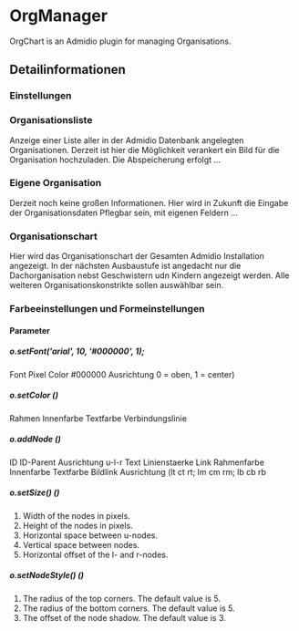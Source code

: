 
# OrgManager
OrgChart is an Admidio plugin for managing Organisations.

## Detailinformationen
### Einstellungen

### Organisationsliste

Anzeige einer Liste aller in der Admidio Datenbank angelegten Organisationen. Derzeit ist hier die Möglichkeit verankert ein Bild für die Organisation hochzuladen. Die Abspeicherung erfolgt ...

### Eigene Organisation

Derzeit noch keine großen Informationen. Hier wird in Zukunft die Eingabe der Organisationsdaten Pflegbar sein, mit eigenen Feldern ...

### Organisationschart

Hier wird das Organisationschart der Gesamten Admidio Installation angezeigt. In der nächsten Ausbaustufe ist angedacht nur die Dachorganisation nebst Geschwistern udn Kindern angezeigt werden. Alle weiteren Organisationskonstrikte sollen auswählbar sein.

### Farbeeinstellungen und Formeinstellungen

#### Parameter

##### o.setFont('arial', 10, '#000000', 1);
Font
Pixel
Color #000000
Ausrichtung 0 = oben, 1 = center)

##### o.setColor ()
Rahmen
Innenfarbe
Textfarbe
Verbindungslinie

##### o.addNode ()
ID
ID-Parent
Ausrichtung u-l-r
Text
Linienstaerke
Link
Rahmenfarbe
Innenfarbe
Textfarbe
Bildlink
Ausrichtung (lt ct rt; lm cm rm; lb cb rb

##### o.setSize() ()
1. Width of the nodes in pixels. 
2. Height of the nodes in pixels. 
3. Horizontal space between u-nodes. 
4. Vertical space between nodes. 
5. Horizontal offset of the l- and r-nodes. 

##### o.setNodeStyle() ()
1. The radius of the top corners. The default value is 5. 
2. The radius of the bottom corners. The default value is 5. 
3. The offset of the node shadow. The default value is 3. 
